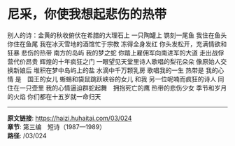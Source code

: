 # 尼采，你使我想起悲伤的热带

别人的诗：金黄的秋收俯伏在希腊的大理石上
一只陶罐上
镌刻一尾鱼
我住在鱼头
你住在鱼尾
我在冰天雪地的酒馆忙于宗教
冻得全身发红
你头发松开，充满情欲和狂暴
悲伤的热带
南方的岛屿
我的梦之蛇
你踏上雇佣军向南进军的大道
走出战俘营代价昂贵
辉煌的十年疯狂之门
一眼望见天堂里诗人歌唱的梨花朵朵
像原始人交换新娘后
堆积在梦中岛屿上的盐
水滴中千万颗乳房
歌唱我的一生
热带是
我的心情
是　国王的女儿
蜥蜴和袋鼠跳跃峡谷的女儿
和我
另一位呢喃而疯狂的诗人
同住在一只壶里
我的心情逼迫群蛇起舞　拥抱死亡的鹰
热带的悲伤少女
季节和岁月的火焰
你们都在十五岁就一命归天

---

**原文链接**: https://haizi.huhaitai.com/03/024  
**章节**: 第三编　短诗（1987—1989）  
**路径**: /03/024
